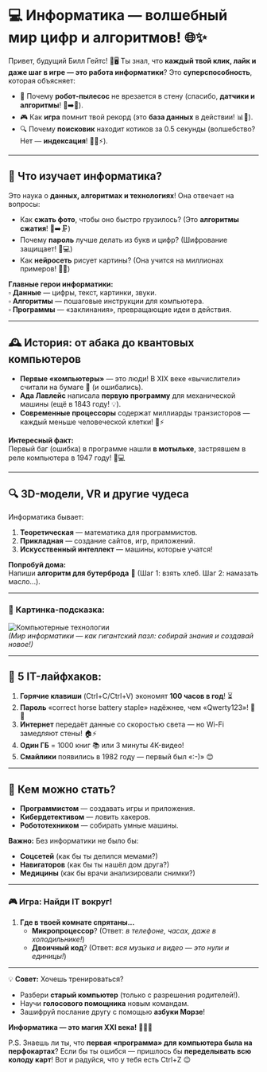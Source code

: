 # 💻 **Информатика — волшебный мир цифр и алгоритмов!** 🌐✨  

Привет, будущий Билл Гейтс! 👋🖥️ Ты знал, что **каждый твой клик, лайк и даже шаг в игре — это работа информатики**? Это **суперспособность**, которая объясняет:  
- 🤖 Почему **робот-пылесос** не врезается в стену (спасибо, **датчики и алгоритмы**! 🧹➡️🔄).  
- 🎮 Как **игра** помнит твой рекорд (это **база данных** в действии! 📊💾).  
- 🔍 Почему **поисковик** находит котиков за 0.5 секунды (волшебство? Нет — **индексация**! 🐱‍👤⚡).  

---  

## 🧩 **Что изучает информатика?**  
Это наука о **данных, алгоритмах и технологиях**! Она отвечает на вопросы:  
- Как **сжать фото**, чтобы оно быстро грузилось? (Это **алгоритмы сжатия**! 📸➡️🗜️)  
- Почему **пароль** лучше делать из букв и цифр? (Шифрование защищает! 🔐💻)  
- Как **нейросеть** рисует картины? (Она учится на миллионах примеров! 🎨🤖)  

**Главные герои информатики:**  
▫️ **Данные** — цифры, текст, картинки, звуки.  
▫️ **Алгоритмы** — пошаговые инструкции для компьютера.  
▫️ **Программы** — «заклинания», превращающие идеи в действия.  

---  

## 🕰️ **История: от абака до квантовых компьютеров**  
- **Первые «компьютеры»** — это люди! В XIX веке «вычислители» считали на бумаге 📝 (и ошибались).  
- **Ада Лавлейс** написала **первую программу** для механической машины (ещё в 1843 году! 💡).  
- **Современные процессоры** содержат миллиарды транзисторов — каждый меньше человеческой клетки! 🔬⚡  

**Интересный факт:**  
Первый баг (ошибка) в программе нашли **в мотыльке**, застрявшем в реле компьютера в 1947 году! 🦟💻  

---  

## 🔍 **3D-модели, VR и другие чудеса**  
Информатика бывает:  
1. **Теоретическая** — математика для программистов.  
2. **Прикладная** — создание сайтов, игр, приложений.  
3. **Искусственный интеллект** — машины, которые учатся!  

**Попробуй дома:**  
Напиши **алгоритм для бутерброда** 🥪 (Шаг 1: взять хлеб. Шаг 2: намазать масло...).  

---  

### 🎨 **Картинка-подсказка:**  
![Компьютерные технологии](https://i.imgur.com/7QZjyLp.png)  
*(Мир информатики — как гигантский пазл: собирай знания и создавай новое!)*  

---  

## 🌟 **5 IT-лайфхаков:**  
1. **Горячие клавиши** (Ctrl+C/Ctrl+V) экономят **100 часов в год**! ⏳  
2. **Пароль** «correct horse battery staple» надёжнее, чем «Qwerty123»! 🔑🐴  
3. **Интернет** передаёт данные со скоростью света — но Wi-Fi замедляют стены! 🏠⚡  
4. **Один ГБ** = 1000 книг 📚 или 3 минуты 4K-видео!  
5. **Смайлики** появились в 1982 году — первый был «:-)» 😊  

---  

## 💼 **Кем можно стать?**  
- **Программистом** — создавать игры и приложения.  
- **Кибердетективом** — ловить хакеров.  
- **Робототехником** — собирать умные машины.  

**Важно:** Без информатики не было бы:  
- **Соцсетей** (как бы ты делился мемами?)  
- **Навигаторов** (как бы ты нашёл дом друга?)  
- **Медицины** (как бы врачи анализировали снимки?)  

---  

### 🎮 **Игра: Найди IT вокруг!**  
1. **Где в твоей комнате спрятаны...**  
   - **Микропроцессор**? (Ответ: *в телефоне, часах, даже в холодильнике!*)  
   - **Двоичный код**? (Ответ: *вся музыка и видео — это нули и единицы!*)  

---  

💡 **Совет:** Хочешь тренироваться?  
- Разбери **старый компьютер** (только с разрешения родителей!).  
- Научи **голосового помощника** новым командам.  
- Зашифруй послание другу с помощью **азбуки Морзе**!  

**Информатика — это магия XXI века!** 🧙‍♂️💫  

P.S. Знаешь ли ты, что **первая «программа» для компьютера была на перфокартах**? Если бы ты ошибся — пришлось бы **переделывать всю колоду карт**! Вот и радуйся, что у тебя есть Ctrl+Z 😉  
